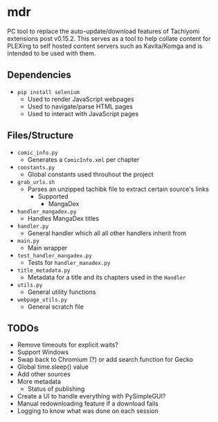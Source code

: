 # mdr

PC tool to replace the auto-update/download features of Tachiyomi extensions post v0.15.2.
This serves as a tool to help collate content for PLEXing to self hosted content servers such as Kavita/Komga and is intended to be used with them.

## Dependencies

* `pip install selenium`
  * Used to render JavaScript webpages
  * Used to navigate/parse HTML pages
  * Used to interact with JavaScript pages

## Files/Structure

* `comic_info.py`
  * Generates a `ComicInfo.xml` per chapter
* `constants.py`
  * Global constants used throuhout the project
* `grab_urls.sh`
  * Parses an unzipped tachibk file to extract certain source's links
    * Supported
      * MangaDex
* `handler_mangadex.py`
  * Handles MangaDex titles
* `handler.py`
  * General handler which all all other handlers inherit from
* `main.py`
  * Main wrapper
* `test_handler_mangadex.py`
  * Tests for `handler_manadex.py`
* `title_metadata.py`
  * Metadata for a title and its chapters used in the `Handler`
* `utils.py`
  * General utility functions
* `webpage_utils.py`
  * General scratch file

## TODOs

* Remove timeouts for explicit waits?
* Support Windows
* Swap back to Chromium (?) or add search function for Gecko
* Global time.sleep() value
* Add other sources
* More metadata
  * Status of publishing
* Create a UI to handle everything with PySimpleGUI?
* Manual redownloading feature if a download fails
* Logging to know what was done on each session